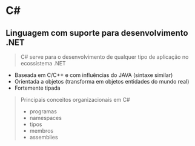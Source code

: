 # C#

## Linguagem com suporte para desenvolvimento .NET

> C# serve para o desenvolvimento de qualquer tipo de aplicação no ecossistema .NET
* Baseada em C/C++ e com influências do JAVA (sintaxe similar)
* Orientada a objetos (transforma em objetos entidades do mundo real)
* Fortemente tipada

> Principais conceitos organizacionais em C#
> * programas
> * namespaces
> * tipos
> * membros
> * assemblies



